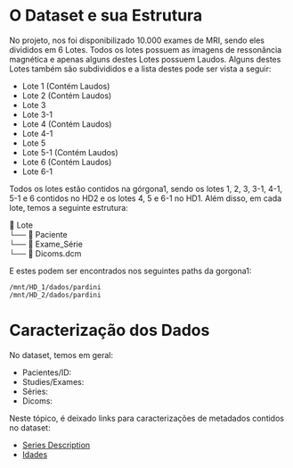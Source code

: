 # O Dataset e sua Estrutura

No projeto, nos foi disponibilizado 10.000 exames de MRI, sendo eles divididos em 6 Lotes. Todos os lotes possuem as imagens de ressonância magnética e apenas alguns destes Lotes possuem Laudos. Alguns destes Lotes também são subdivididos e a lista destes pode ser vista a seguir:

- Lote 1   (Contém Laudos)
- Lote 2   (Contém Laudos)
- Lote 3
- Lote 3-1
- Lote 4   (Contém Laudos)
- Lote 4-1
- Lote 5 
- Lote 5-1 (Contém Laudos)
- Lote 6   (Contém Laudos)
- Lote 6-1 

Todos os lotes estão contidos na górgona1, sendo os lotes 1, 2, 3, 3-1, 4-1, 5-1 e 6 contidos no HD2 e os lotes 4, 5 e 6-1 no HD1. Além disso, em cada lote, temos a seguinte estrutura:

📂 Lote  
└── 📂 Paciente  
    └── 📂 Exame_Série  
        └── 📄 Dicoms.dcm

E estes podem ser encontrados nos seguintes paths da gorgona1:

```
/mnt/HD_1/dados/pardini
/mnt/HD_2/dados/pardini
```

# Caracterização dos Dados

No dataset, temos em geral:
- Pacientes/ID:
- Studies/Exames:
- Séries: 
- Dicoms:

Neste tópico, é deixado links para caracterizações de metadados contidos no dataset:

- [Series Description](https://github.com/Lucas-Junqueira/MRI/blob/main/caracterizacao/series_description/series_description.md)
- [Idades](https://github.com/Lucas-Junqueira/MRI/blob/main/caracterizacao/idades/idades.md)
